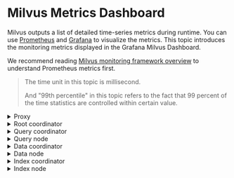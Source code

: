 # Milvus Metrics Dashboard 

Milvus outputs a list of detailed time-series metrics during runtime. You can use [Prometheus](https://prometheus.io/) and [Grafana](https://grafana.com/) to visualize the metrics. This topic introduces the monitoring metrics displayed in the Grafana Milvus Dashboard.

We recommend reading [Milvus monitoring framework overview](monitor_overview.md) to understand Prometheus metrics first.

> The time unit in this topic is millisecond. 
>
> And "99th percentile" in this topic refers to the fact that 99 percent of the time statistics are controlled within certain value.


<details><summary>Proxy</summary>

| Panel  | Panel description  | PromQL (Prometheus query language)  | The Milvus metrics used      | Milvus metrics description  |
|---|---|---|---|---|
| Search Vector Count Rate  | The average number of vectors queried per second by each proxy within the past two minutes.  | ```  sum(increase(milvus_proxy_search_vectors_count{app_kubernetes_io_instance=~"$instance", app_kubernetes_io_name="$app_name", namespace="$namespace"}[2m])/120) by (pod, node_id)  ```  | `milvus_proxy_search_vectors_count`  | The accumulated number of vectors queried.  |
| Insert Vector Count Rate  | The average number of vectors inserted per second by each proxy within the past two minutes.  | ```  sum(increase(milvus_proxy_insert_vectors_count{app_kubernetes_io_instance=~"$instance", app_kubernetes_io_name="$app_name", namespace="$namespace"}[2m])/120) by (pod, node_id)  ```  | `milvus_proxy_insert_vectors_count`  | The accumulated number of vectors inserted.  |
| Search Latency  | The average latency and the 99th percentile of the latency of receiving search and query requests by each proxy within the past two minutes.  |  p99:  <br/>  ```  histogram_quantile(0.99, sum by (le, query_type, pod, node_id) (rate(milvus_proxy_sq_latency_bucket{app_kubernetes_io_instance=~"$instance", app_kubernetes_io_name="$app_name", namespace="$namespace"}[2m])))  ```  <br/>  avg:  <br/>  ```  sum(increase(milvus_proxy_sq_latency_sum{app_kubernetes_io_instance=~"$instance", app_kubernetes_io_name="$app_name", namespace="$namespace"}[2m])) by (pod, node_id, query_type) / sum(increase(milvus_proxy_sq_latency_count{app_kubernetes_io_instance=~"$instance", app_kubernetes_io_name="$app_name", namespace="$namespace"}[2m])) by (pod, node_id, query_type)  ```  | `milvus_proxy_sq_latency`  | The latency of search and query requests.  |
| Wait Search Result Latency  | The average latency and the 99th percentile of the latency between sending search and query requests and receiving results by proxy within the past two minutes.  | p99:  <br/>  ```  histogram_quantile(0.99, sum by (le, query_type, pod, node_id) (rate(milvus_proxy_sq_wait_result_latency_bucket{app_kubernetes_io_instance=~"$instance", app_kubernetes_io_name="$app_name", namespace="$namespace"}[2m])))  ```  <br/>   avg:  <br/>  ```  sum(increase(milvus_proxy_sq_wait_result_latency_sum{app_kubernetes_io_instance=~"$instance", app_kubernetes_io_name="$app_name", namespace="$namespace"}[2m])) by (pod, node_id, query_type) / sum(increase(milvus_proxy_sq_wait_result_latency_count{app_kubernetes_io_instance=~"$instance", app_kubernetes_io_name="$app_name", namespace="$namespace"}[2m])) by (pod, node_id, query_type)  ```  | `milvus_proxy_sq_wait_result_latency`  | The latency between sending search and query requests and receiving results.  |
| Reduce Search Result Latency  | The average latency and the 99th percentile of the latency of aggregating search and query results by proxy within the past two minutes.  | p99:  <br/>  ```  histogram_quantile(0.99, sum by (le, query_type, pod, node_id) (rate(milvus_proxy_sq_reduce_result_latency_bucket{app_kubernetes_io_instance=~"$instance", app_kubernetes_io_name="$app_name", namespace="$namespace"}[2m])))  ```  <br/>  avg:  <br/>  ```  sum(increase(milvus_proxy_sq_reduce_result_latency_sum{app_kubernetes_io_instance=~"$instance", app_kubernetes_io_name="$app_name", namespace="$namespace"}[2m])) by (pod, node_id, query_type) / sum(increase(milvus_proxy_sq_reduce_result_latency_count{app_kubernetes_io_instance=~"$instance", app_kubernetes_io_name="$app_name", namespace="$namespace"}[2m])) by (pod, node_id, query_type)  ```  | `milvus_proxy_sq_reduce_result_latency`  | The latency of aggregating search and query results returned by each query node.  |
| Decode Search Result Latency  | The average latency and the 99th percentile of the latency of decoding search and query results by proxy within the past two minutes.  | p99:  <br/>  ```  histogram_quantile(0.99, sum by (le, query_type, pod, node_id) (rate(milvus_proxy_sq_decode_result_latency_bucket{app_kubernetes_io_instance=~"$instance", app_kubernetes_io_name="$app_name", namespace="$namespace"}[2m])))  ```  <br/>  avg:  <br/>  ```  sum(increase(milvus_proxy_sq_decode_result_latency_sum{app_kubernetes_io_instance=~"$instance", app_kubernetes_io_name="$app_name", namespace="$namespace"}[2m])) by (pod, node_id, query_type) / sum(increase(milvus_proxy_sq_decode_resultlatency_count{app_kubernetes_io_instance=~"$instance", app_kubernetes_io_name="$app_name", namespace="$namespace"}[2m])) by (pod, node_id, query_type)  ```  | `milvus_proxy_sq_decode_result_latency`  | The latency of decoding each search and query result.  |
| Msg Stream Object Num  | The average, maximum, and minimum number of the msgstream objects created by each proxy on its corresponding physical topic within the past two minutes.  | ```  avg(milvus_proxy_msgstream_obj_num{app_kubernetes_io_instance=~"$instance", app_kubernetes_io_name="$app_name", namespace="$namespace"}) by (pod, node_id)  max(milvus_proxy_msgstream_obj_num{app_kubernetes_io_instance=~"$instance", app_kubernetes_io_name="$app_name", namespace="$namespace"}) by (pod, node_id)  min(milvus_proxy_msgstream_obj_num{app_kubernetes_io_instance=~"$instance", app_kubernetes_io_name="$app_name", namespace="$namespace"}) by (pod, node_id)  ```  | `milvus_proxy_msgstream_obj_num`  | The number of msgstream objects created on each physical topic.  |
| Mutation Req Latency  | The average latency and the 99th percentile of the overall latency of receiving insertion or deletion requests by each proxy within the past two minutes.  | p99:  <br/>  ```  histogram_quantile(0.99, sum by (le, msg_type, pod, node_id) (rate(milvus_proxy_mutation_latency_bucket{app_kubernetes_io_instance=~"$instance", app_kubernetes_io_name="$app_name", namespace="$namespace"}[2m])))  ```  <br/>  avg:  <br/>  ```  sum(increase(milvus_proxy_mutation_latency_sum{app_kubernetes_io_instance=~"$instance", app_kubernetes_io_name="$app_name", namespace="$namespace"}[2m])) by (pod, node_id, msg_type) / sum(increase(milvus_proxy_mutation_latency_count{app_kubernetes_io_instance=~"$instance", app_kubernetes_io_name="$app_name", namespace="$namespace"}[2m])) by (pod, node_id, msg_type)  ```  | `milvus_proxy_mutation_latency`  | The latency of insertion or deletion requests.  |
| Mutation Send Latency  | The average latency and the 99th percentile of the latency of sending insertion or deletion requests by each proxy within the past two minutes.  | p99:  <br/>  ```  histogram_quantile(0.99, sum by (le, msg_type, pod, node_id) (rate(milvus_proxy_mutation_send_latency_bucket{app_kubernetes_io_instance=~"$instance", app_kubernetes_io_name="$app_name", namespace="$namespace"}[2m])))  ```  <br/>  avg:  <br/>  ```  sum(increase(milvus_proxy_mutation_send_latency_sum{app_kubernetes_io_instance=~"$instance", app_kubernetes_io_name="$app_name", namespace="$namespace"}[2m])) by (pod, node_id, msg_type) / sum(increase(milvus_proxy_mutation_send_latency_count{app_kubernetes_io_instance=~"$instance", app_kubernetes_io_name="$app_name", namespace="$namespace"}[2m])) by (pod, node_id, msg_type)  ```  | `milvus_proxy_mutation_send_latency`  | The latency of sending insertion or deletion requests.  |
| Cache Hit Rate  | The average cache hit rate of operations including `GeCollectionID`, `GetCollectionInfo `, and `GetCollectionSchema` per second within the past two minutes.  | ```  sum(increase(milvus_proxy_cache_hit_count{app_kubernetes_io_instance=~"$instance", app_kubernetes_io_name="$app_name", namespace="$namespace", cache_state="hit"}[2m])/120) by(cache_name, pod, node_id) / sum(increase(milvus_proxy_cache_hit_count{app_kubernetes_io_instance=~"$instance", app_kubernetes_io_name="$app_name", namespace="$namespace"}[2m])/120) by(cache_name, pod, node_id)  ```  | `milvus_proxy_cache_hit_count`  | The statistics of hit and failure rate of each cache reading operation.  |
| Cache Update Latency  | The average latency and the 99th percentile of cache update latency by proxy within the past two minutes.  | p99:  <br/>  ```  histogram_quantile(0.99, sum by (le, pod, node_id) (rate(milvus_proxy_cache_update_latency_bucket{app_kubernetes_io_instance=~"$instance", app_kubernetes_io_name="$app_name", namespace="$namespace"}[2m])))  ```  <br/>  avg:  <br/>  ```  sum(increase(milvus_proxy_cache_update_latency_sum{app_kubernetes_io_instance=~"$instance", app_kubernetes_io_name="$app_name", namespace="$namespace"}[2m])) by (pod, node_id) / sum(increase(milvus_proxy_cache_update_latency_count{app_kubernetes_io_instance=~"$instance", app_kubernetes_io_name="$app_name", namespace="$namespace"}[2m])) by (pod, node_id)  ```  | `milvus_proxy_cache_update_latency`  | The latency of updating cache each time.  |
| Sync Time  | The average, maximum, and minimum number of epoch time synced by each proxy in its corresponding physical channel.  | ```  avg(milvus_proxy_tt_lag_ms{app_kubernetes_io_instance=~"$instance", app_kubernetes_io_name="$app_name", namespace="$namespace"}) by (pod, node_id)  max(milvus_proxy_tt_lag_ms{app_kubernetes_io_instance=~"$instance", app_kubernetes_io_name="$app_name", namespace="$namespace"}) by (pod, node_id)  min(milvus_proxy_tt_lag_ms{app_kubernetes_io_instance=~"$instance", app_kubernetes_io_name="$app_name", namespace="$namespace"}) by (pod, node_id)  ```  | `milvus_proxy_tt_lag_ms `  | Each physical channel's epoch time (Unix time, the milliseconds passed ever since January 1, 1970).    <br/>    There is a default `ChannelName` apart from the physical channels.   |
| Apply PK Latency  | The average latency and the 99th percentile of primary key application latency by each proxy within the past two minutes.  | p99:  <br/>  ```  histogram_quantile(0.99, sum by (le, pod, node_id) (rate(milvus_proxy_apply_pk_latency_bucket{app_kubernetes_io_instance=~"$instance", app_kubernetes_io_name="$app_name", namespace="$namespace"}[2m])))  ```  <br/>  avg:  <br/>  ```  sum(increase(milvus_proxy_apply_pk_latency_sum{app_kubernetes_io_instance=~"$instance", app_kubernetes_io_name="$app_name", namespace="$namespace"}[2m])) by (pod, node_id) / sum(increase(milvus_proxy_apply_pk_latency_count{app_kubernetes_io_instance=~"$instance", app_kubernetes_io_name="$app_name", namespace="$namespace"}[2m])) by (pod, node_id)  ```  | `milvus_proxy_apply_pk_latency`  | The latency of applying primary key.  |
| Apply Timestamp Latency  | The average latency and the 99th percentile of timestamp application latency by each proxy within the past two minutes.  | p99:  <br/>  ```  histogram_quantile(0.99, sum by (le, pod, node_id) (rate(milvus_proxy_apply_timestamp_latency_bucket{app_kubernetes_io_instance=~"$instance", app_kubernetes_io_name="$app_name", namespace="$namespace"}[2m])))  ```  <br/>  avg:  <br/>  ```  sum(increase(milvus_proxy_apply_timestamp_latency_sum{app_kubernetes_io_instance=~"$instance", app_kubernetes_io_name="$app_name", namespace="$namespace"}[2m])) by (pod, node_id) / sum(increase(milvus_proxy_apply_timestamp_latency_count{app_kubernetes_io_instance=~"$instance", app_kubernetes_io_name="$app_name", namespace="$namespace"}[2m])) by (pod, node_id)  ```  | `milvus_proxy_apply_timestamp_latency`  | The latency of applying timestamp.  |
| DQL Request Rate  | The status and number of DQL requests received per second by each proxy within the past two minutes.    <br/>    DQL requests include `DescribeCollection`, `DescribeIndex`, `GetCollectionStatistics`, `HasCollection`, `Search`, `Query`, `ShowPartitions`, etc. This panel specifically shows the total number and the number of successful DQL requests.   | ```  sum(increase(milvus_proxy_dql_req_count{app_kubernetes_io_instance=~"$instance", app_kubernetes_io_name="$app_name", namespace="$namespace"}[2m])/120) by(function_name, status, pod, node_id)  ```  | `milvus_proxy_dql_req_count`  | The number of all types of DQL requests.  |
| DML Request Rate  | The status and number of DML requests received per second by each proxy within the past two minutes.    <br/>    DML requests include `Insert`, `Delete`, `LoadCollection`, `HasCollection`, `ReleaseCollection`, etc. This panel specifically shows the total number and the number of successful DML requests.   | ```  sum(increase(milvus_proxy_dml_req_count{app_kubernetes_io_instance=~"$instance", app_kubernetes_io_name="$app_name", namespace="$namespace"}[2m])/120) by(function_name, status, pod, node_id)  ```  | `milvus_proxy_dml_req_count`  | The number of all types of DML requests.  |
| DDL Request Rate  | The status and number of DDL requests received per second by each proxy within the past two minutes.    <br/>    DML requests include `CreateCollection`, `DropCollection`, `ShowCollection`, `CreatePartition`, `Flush`, etc. This panel specifically shows the total number and the number of successful DDL requests.   | ```  sum(increase(milvus_proxy_ddl_req_count{app_kubernetes_io_instance=~"$instance", app_kubernetes_io_name="$app_name", namespace="$namespace"}[2m])/120) by(function_name, status, pod, node_id)  ```  | `milvus_proxy_ddl_req_count`  | The number of all types of DDL requests.  |
| DQL Request Latency  | The average latency and the 99th percentile of the latency of successfully receiving DQL requests by each proxy in the past two minutes.   | p99:  <br/>  ```  histogram_quantile(0.99, sum by (le, function_name, pod, node_id) (rate(milvus_proxy_dql_req_latency_bucket{app_kubernetes_io_instance=~"$instance", app_kubernetes_io_name="$app_name", namespace="$namespace"}[2m])))  ```  <br/>  avg:  <br/>  ```  sum(increase(milvus_proxy_dql_req_latency_sum{app_kubernetes_io_instance=~"$instance", app_kubernetes_io_name="$app_name", namespace="$namespace"}[2m])) by (function_name, pod, node_id) / sum(increase(milvus_proxy_dql_req_latency_count{app_kubernetes_io_instance=~"$instance", app_kubernetes_io_name="$app_name", namespace="$namespace"}[2m])) by (function_name, pod, node_id)  ```  | `milvus_proxy_dql_req_latency`  | The latency of successful DQL requests.  |
| DML Request Latency  | The average latency and the 99th percentile of the latency of successfully receiving DML requests by each proxy in the past two minutes.   | p99:  <br/>  ```  histogram_quantile(0.99, sum by (le, function_name, pod, node_id) (rate(milvus_proxy_dml_req_latency_bucket{app_kubernetes_io_instance=~"$instance", app_kubernetes_io_name="$app_name", namespace="$namespace"}[2m])))  ```  <br/>  avg:  <br/>  ```  sum(increase(milvus_proxy_dml_req_latency_sum{app_kubernetes_io_instance=~"$instance", app_kubernetes_io_name="$app_name", namespace="$namespace"}[2m])) by (function_name, pod, node_id) / sum(increase(milvus_proxy_dml_req_latency_count{app_kubernetes_io_instance=~"$instance", app_kubernetes_io_name="$app_name", namespace="$namespace"}[2m])) by (function_name, pod, node_id)  ```  | `milvus_proxy_dml_req_latency`  | The latency of successful DQL requests excluding `Insert` and `Delete` requests.     <br/>    For metrics of `Insert` and `Delete` requests, refer to `milvus_proxy_mutation_latency`.    |
| DDL Request Latency  | The average latency and the 99th percentile of the latency of successfully receiving DDL requests by each proxy in the past two minutes.   | p99:  <br/>  ```  histogram_quantile(0.99, sum by (le, function_name, pod, node_id) (rate(milvus_proxy_ddl_req_latency_bucket{app_kubernetes_io_instance=~"$instance", app_kubernetes_io_name="$app_name", namespace="$namespace"}[2m])))  ```  <br/>  avg:  <br/>  ```  sum(increase(milvus_proxy_ddl_req_latency_sum{app_kubernetes_io_instance=~"$instance", app_kubernetes_io_name="$app_name", namespace="$namespace"}[2m])) by (function_name, pod, node_id) / sum(increase(milvus_proxy_ddl_req_latency_count{app_kubernetes_io_instance=~"$instance", app_kubernetes_io_name="$app_name", namespace="$namespace"}[2m])) by (function_name, pod, node_id)  ```  | `milvus_proxy_ddl_req_latency`  | The latency of successful DDL requests.  |
| Insert/Delete Request Byte Rate  | The number of bytes of insert and delete requests received per second by proxy within the past two minutes.  | ```  sum(increase(milvus_proxy_receive_bytes_count{app_kubernetes_io_instance=~"$instance", app_kubernetes_io_name="$app_name", namespace="$namespace"}[2m])/120) by(pod, node_id)  ```  | `milvus_proxy_receive_bytes_count`  | The count of insert and delete requests.  |
| Send Byte Rate  | The number of bytes per second sent back to the client while each proxy is responding to search and query requests within the past two minutes.  | ```  sum(increase(milvus_proxy_send_bytes_count{app_kubernetes_io_instance=~"$instance", app_kubernetes_io_name="$app_name", namespace="$namespace"}[2m])/120) by(pod, node_id)  ```  | `milvus_proxy_send_bytes_count`  | The number of bytes sent back to the client while each proxy  is responding to search and query requests.  |

</details>


<details><summary>Root coordinator</summary>
  
  
| Panel  | Panel description  | PromQL (Prometheus query language)  | The Milvus metrics used  | Milvus metrics description  |
|---|---|---|---|---|
| Proxy Node Num  | The number of proxies created.  | ```  sum(milvus_rootcoord_proxy_num{app_kubernetes_io_instance=~"$instance", app_kubernetes_io_name="$app_name", namespace="$namespace"}) by (app_kubernetes_io_instance)  ```  | `milvus_rootcoord_proxy_num`  | The number of proxies.     |
| Sync Time  | The average, maximum, and minimum number of epoch time synced by each root coord in each physical channel (PChannel).    | ```  avg(milvus_rootcoord_produce_tt_lag_ms{app_kubernetes_io_instance=~"$instance", app_kubernetes_io_name="$app_name", namespace="$namespace"}) by (app_kubernetes_io_instance)  max(milvus_rootcoord_produce_tt_lag_ms{app_kubernetes_io_instance=~"$instance", app_kubernetes_io_name="$app_name", namespace="$namespace"}) by (app_kubernetes_io_instance)  min(milvus_rootcoord_produce_tt_lag_ms{app_kubernetes_io_instance=~"$instance", app_kubernetes_io_name="$app_name", namespace="$namespace"}) by (app_kubernetes_io_instance)  ```  | `milvus_rootcoord_produce_tt_lag_ms`  | Each physical channel's epoch time (Unix time, the milliseconds passed ever since January 1, 1970).    |
| DDL Request Rate  | The status and number of DDL requests per second within the past two minutes.  | ```  sum(increase(milvus_rootcoord_ddl_req_count{app_kubernetes_io_instance=~"$instance", app_kubernetes_io_name="$app_name", namespace="$namespace"}[2m])/120) by (status, function_name)  ```  | `milvus_rootcoord_ddl_req_count`  | The total number of DDL requests including `CreateCollection`,  `DescribeCollection`, `DescribeSegments`, `HasCollection`, `ShowCollections`, `ShowPartitions`, and `ShowSegments`.  |
| DDL Request Latency  | The average latency and the 99th percentile of DDL request latency within the past two minutes.  |  p99:  <br/>  ```  histogram_quantile(0.99, sum by (le, function_name) (rate(milvus_rootcoord_ddl_req_latency_bucket{app_kubernetes_io_instance=~"$instance", app_kubernetes_io_name="$app_name", namespace="$namespace"}[2m])))  ```  <br/>  avg:  <br/>  ```  sum(increase(milvus_rootcoord_ddl_req_latency_sum{app_kubernetes_io_instance=~"$instance", app_kubernetes_io_name="$app_name", namespace="$namespace"}[2m])) by (function_name) / sum(increase(milvus_rootcoord_ddl_req_latency_count{app_kubernetes_io_instance=~"$instance", app_kubernetes_io_name="$app_name", namespace="$namespace"}[2m])) by (function_name)  ```  | `milvus_rootcoord_ddl_req_latency`  | The latency of all types of DDL requests.  |
| Sync Timetick Latency  | The average latency and the 99th percentile of the time used by root coord to sync all timestamp to PChannel within the past two minutes.    |  p99:  <br/>  ```  histogram_quantile(0.99, sum by (le) (rate(milvus_rootcoord_sync_timetick_latency_bucket{app_kubernetes_io_instance=~"$instance", app_kubernetes_io_name="$app_name", namespace="$namespace"}[2m])))  ```  <br/>  avg:  <br/>  ```  sum(increase(milvus_rootcoord_sync_timetick_latency_sum{app_kubernetes_io_instance=~"$instance", app_kubernetes_io_name="$app_name", namespace="$namespace"}[2m])) / sum(increase(milvus_rootcoord_sync_timetick_latency_count{app_kubernetes_io_instance=~"$instance", app_kubernetes_io_name="$app_name", namespace="$namespace"}[2m]))  ```  | `milvus_rootcoord_sync_timetick_latency`  | the time used by root coord to sync all timestamp to pchannel.  |
| ID Alloc Rate  | The number of IDs assigned by root coord per second within the past two minutes.  | ```  sum(increase(milvus_rootcoord_id_alloc_count{app_kubernetes_io_instance=~"$instance", app_kubernetes_io_name="$app_name", namespace="$namespace"}[2m])/120)  ```  | `milvus_rootcoord_id_alloc_count`  | The accumulated number of IDs assigned by root coord.  |
| Timestamp  | The latest timestamp of root coord.    | ```  milvus_rootcoord_timestamp{app_kubernetes_io_instance=~"$instance", app_kubernetes_io_name="$app_name", namespace="$namespace"}  ```  | `milvus_rootcoord_timestamp`  | The latest timestamp of root coord.    |
| Timestamp Saved    | The pre-assigned timestamps that root coord saves in meta storage.  | ```  milvus_rootcoord_timestamp_saved{app_kubernetes_io_instance=~"$instance", app_kubernetes_io_name="$app_name", namespace="$namespace"}  ```  | `milvus_rootcoord_timestamp_saved`  | The pre-assigned timestamps that root coord saves in meta storage.     <br/>    The timestamps are assigned 3 seconds earlier. And the timestamp is updated and saved in meta storage every 50 millisecond.     |
| Collection Num  | The total number of collections.    | ```  sum(milvus_rootcoord_collection_num{app_kubernetes_io_instance=~"$instance", app_kubernetes_io_name="$app_name", namespace="$namespace"}) by (app_kubernetes_io_instance)  ```  | `milvus_rootcoord_collection_num`  | The total number of collections existing in Milvus currently.     |
| Partition Num  | The total number of partitions.    | ```  sum(milvus_rootcoord_partition_num{app_kubernetes_io_instance=~"$instance", app_kubernetes_io_name="$app_name", namespace="$namespace"}) by (app_kubernetes_io_instance)  ```  | `milvus_rootcoord_partition_num`  | The total number of partitions existing in Milvus currently.     |
| DML Channel Num  | The total number of DML channels.    | ```  sum(milvus_rootcoord_dml_channel_num{app_kubernetes_io_instance=~"$instance", app_kubernetes_io_name="$app_name", namespace="$namespace"}) by (app_kubernetes_io_instance)  ```  | `milvus_rootcoord_dml_channel_num`  | The total number of DML channels existing in Milvus currently.     |
| Msgstream Num  | The total number of msgstreams.    | ```  sum(milvus_rootcoord_msgstream_obj_num{app_kubernetes_io_instance=~"$instance", app_kubernetes_io_name="$app_name", namespace="$namespace"}) by (app_kubernetes_io_instance)  ```  | `milvus_rootcoord_msgstream_obj_num`  | The total number of msgstreams in Milvus currently.     |
| Credential Num  | The total number of credentials.    | ```  sum(milvus_rootcoord_credential_num{app_kubernetes_io_instance=~"$instance", app_kubernetes_io_name="$app_name", namespace="$namespace"}) by (app_kubernetes_io_instance)  ```  | `milvus_rootcoord_credential_num`  | The total number of credentials in Milvus currently.     |
  
</details>

<details><summary>Query coordinator</summary>
  
| Panel  | Panel description  | PromQL (Prometheus query language)  | The Milvus metrics used  | Milvus metrics description  |
|---|---|---|---|---|
| Collection Loaded Num  | The number of collections that are currently loaded into memory.    | ```  sum(milvus_querycoord_collection_num{app_kubernetes_io_instance=~"$instance", app_kubernetes_io_name="$app_name", namespace="$namespace"}) by (app_kubernetes_io_instance)  ```  | `milvus_querycoord_collection_num`  |  The number of collections that are currently loaded by Milvus.    |
| Entity Loaded Num    | The number of entities that are currently loaded into memory.    | ```  sum(milvus_querycoord_entity_num{app_kubernetes_io_instance=~"$instance", app_kubernetes_io_name="$app_name", namespace="$namespace"}) by (app_kubernetes_io_instance)  ```  | `milvus_querycoord_entity_num`  |  The number of entities that are currently loaded by Milvus.    |
| Load Request Rate  | The number of load requests per second within the past two minutes.    | ```  sum(increase(milvus_querycoord_load_req_count{app_kubernetes_io_instance=~"$instance", app_kubernetes_io_name="$app_name", namespace="$namespace"}[2m])120) by (status)  ```  | `milvus_querycoord_load_req_count`  | The accumulated number of load requests.    |
| Release Request Rate  | The number of release requests per second within the past two minutes.    | ```  sum(increase(milvus_querycoord_release_req_count{app_kubernetes_io_instance=~"$instance", app_kubernetes_io_name="$app_name", namespace="$namespace"}[2m])/120) by (status)  ```  | `milvus_querycoord_release_req_count`  | The accumulated number of release requests.    |
| Load Request Latency  | The average latency and the 99th percentile of load request latency within the past two minutes.    | p99:  <br/>  ```  histogram_quantile(0.99, sum by (le) (rate(milvus_querycoord_load_latency_bucket{app_kubernetes_io_instance=~"$instance", app_kubernetes_io_name="$app_name", namespace="$namespace"}[2m])))  ```  <br/>  avg:  <br/>  ```  sum(increase(milvus_querycoord_load_latency_sum{app_kubernetes_io_instance=~"$instance", app_kubernetes_io_name="$app_name", namespace="$namespace"}[2m])) / sum(increase(milvus_querycoord_load_latency_count{app_kubernetes_io_instance=~"$instance", app_kubernetes_io_name="$app_name", namespace="$namespace"}[2m]))  ```  | `milvus_querycoord_load_latency`  | The time used to complete a load request.    |
| Release Request Latency  | The average latency and the 99th percentile of release request latency within the past two minutes.    | p99:  <br/>  ```  histogram_quantile(0.99, sum by (le) (rate(milvus_querycoord_release_latency_bucket{app_kubernetes_io_instance=~"$instance", app_kubernetes_io_name="$app_name", namespace="$namespace"}[2m])))  ```  <br/>  avg:  <br/>  ```  sum(increase(milvus_querycoord_release_latency_sum{app_kubernetes_io_instance=~"$instance", app_kubernetes_io_name="$app_name", namespace="$namespace"}[2m])) / sum(increase(milvus_querycoord_release_latency_count{app_kubernetes_io_instance=~"$instance", app_kubernetes_io_name="$app_name", namespace="$namespace"}[2m]))  ```  | `milvus_querycoord_release_latency`  | The time used to complete a release request.    |
| Sub-Load Task  | The number of sub load tasks.    | ```  sum(milvus_querycoord_child_task_num{app_kubernetes_io_instance=~"$instance", app_kubernetes_io_name="$app_name", namespace="$namespace"}) by (app_kubernetes_io_instance)  ```  | `milvus_querycoord_child_task_num`  | The number of sub load tasks.    <br/>    A query coord splits a load request into multiple sub load tasks.   |
| Parent Load Task  | The number of parent load tasks.    | ```  sum(milvus_querycoord_parent_task_num{app_kubernetes_io_instance=~"$instance", app_kubernetes_io_name="$app_name", namespace="$namespace"}) by (app_kubernetes_io_instance)  ```  | `milvus_querycoord_parent_task_num`  | The number of sub load tasks.    <br/>    Each load request corresponds to a parent task in the task queue.  |
| Sub-Load Task Latency  | The average latency and the 99th percentile of the latency of a sub load task within the past two minutes.  | p99:  <br/>  ```  histogram_quantile(0.99, sum by (le) (rate(milvus_querycoord_child_task_latency_bucket{app_kubernetes_io_instance=~"$instance", app_kubernetes_io_name="$app_name", namespace="$namespace"}[2m])))  ```  <br/>  avg:  <br/>  ```  sum(increase(milvus_querycoord_child_task_latency_sum{app_kubernetes_io_instance=~"$instance", app_kubernetes_io_name="$app_name", namespace="$namespace"}[2m])) / sum(increase(milvus_querycoord_child_task_latency_count{app_kubernetes_io_instance=~"$instance", app_kubernetes_io_name="$app_name", namespace="$namespace"}[2m]))   namespace"}[2m])))  ```  | `milvus_querycoord_child_task_latency`  | The latency to complete a sub load task.  |
| Query Node Num  | The number of query nodes managed by query coord.  | ```  sum(milvus_querycoord_querynode_num{app_kubernetes_io_instance=~"$instance", app_kubernetes_io_name="$app_name", namespace="$namespace"}) by (app_kubernetes_io_instance)  ```  | `milvus_querycoord_querynode_num`  | The number of query nodes managed by query coord.  |
  
</details>


<details><summary>Query node</summary>
  
| Panel  | Panel description  | PromQL (Prometheus query language)  | The Milvus metrics used  | Milvus metrics description  |
|---|---|---|---|---|
| Collection Loaded Num  | The number of collections loaded into memory by each query node.    | ```  sum(milvus_querynode_collection_num{app_kubernetes_io_instance=~"$instance", app_kubernetes_io_name="$app_name", namespace="$namespace"}) by (pod, node_id)  ```  | `milvus_querynode_collection_num`    | The number of collection loaded by each query node.    |
| Partition Loaded Num  | The number of partitions loaded into memory by each query node.    | ```  sum(milvus_querynode_partition_num{app_kubernetes_io_instance=~"$instance", app_kubernetes_io_name="$app_name", namespace="$namespace"}) by (pod, node_id)  ```  | `milvus_querynode_partition_num`  | The number of partitions loaded by each query node.    |
| Segment Loaded Num  | The number of segments loaded into memory by each query node.    | ```  sum(milvus_querynode_segment_num{app_kubernetes_io_instance=~"$instance", app_kubernetes_io_name="$app_name", namespace="$namespace"}) by (pod, node_id)  ```  | `milvus_querynode_segment_num`  | The number of segments loaded by each query node.    |
| Queryable Entity Num    | The number of queryable and searchable entities on each query node.  | ```  sum(milvus_querynode_entity_num{app_kubernetes_io_instance=~"$instance", app_kubernetes_io_name="$app_name", namespace="$namespace"}) by (pod, node_id)  ```  | `milvus_querynode_entity_num`  | The number of queryable and searchable entities on each query node.    |
| DML Virtual Channel  | The number of DML virtual channels watched by each query node.  | ```  sum(milvus_querynode_dml_vchannel_num{app_kubernetes_io_instance=~"$instance", app_kubernetes_io_name="$app_name", namespace="$namespace"}) by (pod, node_id)  ```  | `milvus_querynode_dml_vchannel_num`  | The number of DML virtual channels watched by each query node.  |
| Delta Virtual Channel  | The number of delta channels watched by each query node.  | ```  sum(milvus_querynode_delta_vchannel_num{app_kubernetes_io_instance=~"$instance", app_kubernetes_io_name="$app_name", namespace="$namespace"}) by (pod, node_id)  ```  | `milvus_querynode_delta_vchannel_num`  | The number of delta channels watched by each query node.  |
| Consumer Num  | The number of consumers in each query node.   | ```  sum(milvus_querynode_consumer_num{app_kubernetes_io_instance=~"$instance", app_kubernetes_io_name="$app_name", namespace="$namespace"}) by (pod, node_id)  ```  | `milvus_querynode_consumer_num`  | The number of consumers in each query node.   |
| Search Request Rate  | The total number of search and query requests received per second by each query node and the number of successful search and query requests within the past two minutes.  | ```  sum(increase(milvus_querynode_sq_req_count{app_kubernetes_io_instance=~"$instance", app_kubernetes_io_name="$app_name", namespace="$namespace"}[2m])/120) by (query_type, status, pod, node_id)  ```  | `milvus_querynode_sq_req_count`  | The accumulated number of search and query requests.  |
| Search Request Latency  | The average latency and the 99th percentile of the time used in search and query requests by each query node within the past two minutes.    <br/>    This panel displays the latency of search and query requests whose status are "success" or "total".  | p99:  <br/>  ```  histogram_quantile(0.99, sum by (le, pod, node_id) (rate(milvus_querynode_sq_req_latency_bucket{app_kubernetes_io_instance=~"$instance", app_kubernetes_io_name="$app_name", namespace="$namespace"}[2m])))  ```  <br/>  avg:  <br/>  ```  sum(increase(milvus_querynode_sq_req_latency_sum{app_kubernetes_io_instance=~"$instance", app_kubernetes_io_name="$app_name", namespace="$namespace"}[2m])) by(pod, node_id, query_type) / sum(increase(milvus_querynode_sq_req_latency_count{app_kubernetes_io_instance=~"$instance", app_kubernetes_io_name="$app_name", namespace="$namespace"}[2m])) by(pod, node_id, query_type)  ```    | `milvus_querynode_sq_req_latency`  | The search request latency of query node.    |
| Search in Queue Latency    | The average latency and the 99th percentile of the latency of search and query requests in queue within the past two minutes.  | p99:  <br/>  ```  histogram_quantile(0.99, sum by (le, pod, node_id, query_type) (rate(milvus_querynode_sq_queue_latency_bucket{app_kubernetes_io_instance=~"$instance", app_kubernetes_io_name="$app_name", namespace="$namespace"}[2m])))  ```  <br/>  avg:  <br/>  ```  sum(increase(milvus_querynode_sq_queue_latency_sum{app_kubernetes_io_instance=~"$instance", app_kubernetes_io_name="$app_name", namespace="$namespace"}[2m])) by(pod, node_id, query_type) / sum(increase(milvus_querynode_sq_queue_latency_count{app_kubernetes_io_instance=~"$instance", app_kubernetes_io_name="$app_name", namespace="$namespace"}[2m])) by(pod, node_id, query_type)  ```  | `milvus_querynode_sq_queue_latency`    | The latency of the search and query requests received by query node.    |
| Search Segment Latency  | The average latency and the 99th percentile of the time each query node takes to search and query a segment within the past two minutes.    <br/>    The status of a segment can be sealed or growing.  | p99:  <br/>  ```  histogram_quantile(0.99, sum by (le, query_type, segment_state, pod, node_id) (rate(milvus_querynode_sq_segment_latency_bucket{app_kubernetes_io_instance=~"$instance", app_kubernetes_io_name="$app_name", namespace="$namespace"}[2m])))  ```  <br/>  avg:  <br/>  ```  sum(increase(milvus_querynode_sq_segment_latency_sum{app_kubernetes_io_instance=~"$instance", app_kubernetes_io_name="$app_name", namespace="$namespace"}[2m])) by(pod, node_id, query_type, segment_state) / sum(increase(milvus_querynode_sq_segment_latency_count{app_kubernetes_io_instance=~"$instance", app_kubernetes_io_name="$app_name", namespace="$namespace"}[2m])) by(pod, node_id, query_type, segment_state)  ```  | `milvus_querynode_sq_segment_latency`  | The time each query node takes to search and query each segment.  |
| Segcore Request Latency  | The average latency and the 99th percentile of the time each query node takes to search and query in segcore within the past two minutes.  | p99:  <br/>  ```  histogram_quantile(0.99, sum by (le, query_type, pod, node_id) (rate(milvus_querynode_sq_core_latency_bucket{app_kubernetes_io_instance=~"$instance", app_kubernetes_io_name="$app_name", namespace="$namespace"}[2m])))  ```  <br/>  avg:  <br/>  ```  sum(increase(milvus_querynode_sq_core_latency_sum{app_kubernetes_io_instance=~"$instance", app_kubernetes_io_name="$app_name", namespace="$namespace"}[2m])) by(pod, node_id, query_type) / sum(increase(milvus_querynode_sq_core_latency_count{app_kubernetes_io_instance=~"$instance", app_kubernetes_io_name="$app_name", namespace="$namespace"}[2m])) by(pod, node_id, query_type)  ```  | `milvus_querynode_sq_core_latency`  | The time each query node takes to search and query in segcore.  |
| Search Reduce Latency  | The average latency and the 99th percentile of the time used by each query node during the reduce stage of a search or query within the past two minutes.  | p99:  <br/>  ```  histogram_quantile(0.99, sum by (le, pod, node_id, query_type) (rate(milvus_querynode_sq_reduce_latency_bucket{app_kubernetes_io_instance=~"$instance", app_kubernetes_io_name="$app_name", namespace="$namespace"}[2m])))  ```  <br/>  avg:  <br/>  ```  sum(increase(milvus_querynode_sq_reduce_latency_sum{app_kubernetes_io_instance=~"$instance", app_kubernetes_io_name="$app_name", namespace="$namespace"}[2m])) by(pod, node_id, query_type) / sum(increase(milvus_querynode_sq_reduce_latency_count{app_kubernetes_io_instance=~"$instance", app_kubernetes_io_name="$app_name", namespace="$namespace"}[2m])) by(pod, node_id, query_type)  ```  | `milvus_querynode_sq_reduce_latency`  | The time each query spends during the stage of reduce.      |
| Load Segment Latency  | The average latency and the 99th percentile of the time each query node takes to load a segment in the past two minutes.  | p99:  <br/>  ```  histogram_quantile(0.99, sum by (le, pod, node_id) (rate(milvus_querynode_load_segment_latency_bucket{app_kubernetes_io_instance=~"$instance", app_kubernetes_io_name="$app_name", namespace="$namespace"}[2m])))  ```  <br/>  avg:  <br/>  ```  sum(increase(milvus_querynode_load_segment_latency_sum{app_kubernetes_io_instance=~"$instance", app_kubernetes_io_name="$app_name", namespace="$namespace"}[2m])) by(pod, node_id) / sum(increase(milvus_querynode_load_segment_latency_count{app_kubernetes_io_instance=~"$instance", app_kubernetes_io_name="$app_name", namespace="$namespace"}[2m])) by(pod, node_id)  ```  | `milvus_querynode_load_segment_latency_bucket`  | The time each query node takes to load a segment.    |
| Flowgraph Num  | The number of flowgraphs in each query node.     | ```  sum(milvus_querynode_flowgraph_num{app_kubernetes_io_instance=~"$instance", app_kubernetes_io_name="$app_name", namespace="$namespace"}) by (pod, node_id)  ```  | `milvus_querynode_flowgraph_num`  | The number of flowgraphs in each query node.     |
| Unsolved Read Task Length  | The length of the queue of unsolved read requests in each query node.  | ```  sum(milvus_querynode_read_task_unsolved_len{app_kubernetes_io_instance=~"$instance", app_kubernetes_io_name="$app_name", namespace="$namespace"}) by (pod, node_id)  ```  | `milvus_querynode_read_task_unsolved_len`  | The length of the queue of unsolved read requests.  |
| Ready Read Task Length  | The length of the queue of read requests to be executed in each query node.  | ```  sum(milvus_querynode_read_task_ready_len{app_kubernetes_io_instance=~"$instance", app_kubernetes_io_name="$app_name", namespace="$namespace"}) by (pod, node_id)  ```  | `milvus_querynode_read_task_ready_len`  | The length of the queue of read requests to be executed.    |
| Parallel Read Task Num  | The number of concurrent read requests currently executed in each query node.  | ```  sum(milvus_querynode_read_task_concurrency{app_kubernetes_io_instance=~"$instance", app_kubernetes_io_name="$app_name", namespace="$namespace"}) by (pod, node_id)  ```  | `milvus_querynode_read_task_concurrency`    | The number of concurrent read requests currently executed.  |
| Estimate CPU Usage    | The CPU usage by each query node estimated by the scheduler.  | ```  sum(milvus_querynode_estimate_cpu_usage{app_kubernetes_io_instance=~"$instance", app_kubernetes_io_name="$app_name", namespace="$namespace"}) by (pod, node_id)  ```  | `milvus_querynode_estimate_cpu_usage`  | The CPU usage by each query node estimated by the scheduler.     <br/>    When the value is 100, this means a whole virtual CPU (vCPU) is used.  |
| Search Group Size  | The average number and the 99th percentile of the search group size (i.e. The total number of original search requests in the combined search requests executed by each query node) within the past two minutes.  | p99:  <br/>  ```  histogram_quantile(0.99, sum by (le, pod, node_id) (rate(milvus_querynode_search_group_size_bucket{app_kubernetes_io_instance=~"$instance", app_kubernetes_io_name="$app_name", namespace="$namespace"}[2m])))  ```  <br/>  avg:  <br/>  ```  sum(increase(milvus_querynode_search_group_size_sum{app_kubernetes_io_instance=~"$instance", app_kubernetes_io_name="$app_name", namespace="$namespace"}[2m])) by(pod, node_id) / sum(increase(milvus_querynode_search_group_size_count{app_kubernetes_io_instance=~"$instance", app_kubernetes_io_name="$app_name", namespace="$namespace"}[2m])) by(pod, node_id)  ```  | `milvus_querynode_load_segment_latency_bucket`  | The number of original search tasks among the combined search tasks from different buckets (i.e. The search group size).  |
| Search NQ  | The average number and the 99th percentile of the number of queries (NQ) done while each query node executes search requests within the past two minutes.  | p99:  <br/>  ```  histogram_quantile(0.99, sum by (le, pod, node_id) (rate(milvus_querynode_search_group_size_bucket{app_kubernetes_io_instance=~"$instance", app_kubernetes_io_name="$app_name", namespace="$namespace"}[2m])))  ```  <br/>  avg:  <br/>  ```  sum(increase(milvus_querynode_search_group_size_sum{app_kubernetes_io_instance=~"$instance", app_kubernetes_io_name="$app_name", namespace="$namespace"}[2m])) by(pod, node_id) / sum(increase(milvus_querynode_search_group_size_count{app_kubernetes_io_instance=~"$instance", app_kubernetes_io_name="$app_name", namespace="$namespace"}[2m])) by(pod, node_id)  ```  | milvus_querynode_load_segment_latency_bucket  | The number of queries (NQ) of search requests.   |
| Search Group NQ    | The average number and the 99th percentile of NQ of search requests combined and executed by each query node within the past two minutes.  | p99:  <br/>  ```  histogram_quantile(0.99, sum by (le, pod, node_id) (rate(milvus_querynode_search_group_nq_bucket{app_kubernetes_io_instance=~"$instance", app_kubernetes_io_name="$app_name", namespace="$namespace"}[2m])))  ```  <br/>  avg:  <br/>  ```  sum(increase(milvus_querynode_search_group_nq_sum{app_kubernetes_io_instance=~"$instance", app_kubernetes_io_name="$app_name", namespace="$namespace"}[2m])) by(pod, node_id) / sum(increase(milvus_querynode_search_group_nq_count{app_kubernetes_io_instance=~"$instance", app_kubernetes_io_name="$app_name", namespace="$namespace"}[2m])) by(pod, node_id)  ```  | `milvus_querynode_load_segment_latency_bucket`  | The NQ of search requests combined from different buckets.  |
| Search Top_K  | The average number and the 99th percentile of the `Top_K` of search requests executed by each query node within the past two minutes.  | p99:  <br/>  ```  histogram_quantile(0.99, sum by (le, pod, node_id) (rate(milvus_querynode_search_topk_bucket{app_kubernetes_io_instance=~"$instance", app_kubernetes_io_name="$app_name", namespace="$namespace"}[2m])))  ```  <br/>  avg:  <br/>  ```  sum(increase(milvus_querynode_search_topk_sum{app_kubernetes_io_instance=~"$instance", app_kubernetes_io_name="$app_name", namespace="$namespace"}[2m])) by(pod, node_id) / sum(increase(milvus_querynode_search_topk_count{app_kubernetes_io_instance=~"$instance", app_kubernetes_io_name="$app_name", namespace="$namespace"}[2m])) by(pod, node_id)  ```  | `milvus_querynode_load_segment_latency_bucket`  | The `Top_K` of search requests.  |
| Search Group Top_K  | The average number and the 99th percentile of the `Top_K` of search requests combined and executed by each query node within the past two minutes.  | p99:  <br/>  ```  histogram_quantile(0.99, sum by (le, pod, node_id) (rate(milvus_querynode_search_group_topk_bucket{app_kubernetes_io_instance=~"$instance", app_kubernetes_io_name="$app_name", namespace="$namespace"}[2m])))  ```  <br/>  avg:  <br/>  ```  sum(increase(milvus_querynode_search_group_topk_sum{app_kubernetes_io_instance=~"$instance", app_kubernetes_io_name="$app_name", namespace="$namespace"}[2m])) by(pod, node_id) / sum(increase(milvus_querynode_search_group_topk_count{app_kubernetes_io_instance=~"$instance", app_kubernetes_io_name="$app_name", namespace="$namespace"}[2m])) by(pod, node_id)  ```  | `milvus_querynode_load_segment_latency_bucket`  | The `Top_K` of search requests combined from different buckets .  |
| Evicted Read Requests Rate  | The number of read requests evicted per second by each query node within the past two minutes.  | ```  sum(increase(milvus_querynode_read_evicted_count{app_kubernetes_io_instance=~"$instance", app_kubernetes_io_name="$app_name", namespace="$namespace"}[2m])/120) by (pod, node_id)  ```  | `milvus_querynode_sq_req_count`  | The accumulated number of read requests evicted by query node due to traffic restriction.  |
  
</details>


<details><summary>Data coordinator</summary>
  
| Panel  | Panel description  | PromQL (Prometheus query language)  | The Milvus metrics used  | Milvus metrics description  |
|---|---|---|---|---|
| Data Node Num  | The number of data nodes managed by data coord.  | ```  sum(milvus_datacoord_datanode_num{app_kubernetes_io_instance=~"$instance", app_kubernetes_io_name="$app_name", namespace="$namespace"}) by (app_kubernetes_io_instance)  ```  | `milvus_datacoord_datanode_num`  | The number of data nodes managed by data coord.  |
| Segment Num  | The number of all types of segments recorded in metadata by data coord.    | ```  sum(milvus_datacoord_segment_num{app_kubernetes_io_instance=~"$instance", app_kubernetes_io_name="$app_name", namespace="$namespace"}) by (segment_state)  ```  | `milvus_datacoord_segment_num`  | The number of all types of segments recorded in metadata by data coord.    <br/>    Types of segment include: dropped, flushed, flushing, growing, and sealed.    |
| Collection Num  | The number of collections recorded in metadata by data coord.    | ```  sum(milvus_datacoord_collection_num{app_kubernetes_io_instance=~"$instance", app_kubernetes_io_name="$app_name", namespace="$namespace"}) by (app_kubernetes_io_instance)  ```  | `milvus_datacoord_collection_num`  | The number of collections recorded in metadata by data coord.    |
| Stored Rows  | The accumulated number of rows of valid and flushed data in data coord.    | ```  sum(milvus_datacoord_stored_rows_num{app_kubernetes_io_instance=~"$instance", app_kubernetes_io_name="$app_name", namespace="$namespace"}) by (app_kubernetes_io_instance)  ```  | `milvus_datacoord_stored_rows_num`  | The accumulated number of rows of valid and flushed data in data coord.    |
| Stored Rows Rate  | The average number of rows flushed per second within the past two minutes.   | ```  sum(increase(milvus_datacoord_stored_rows_count{app_kubernetes_io_instance=~"$instance", app_kubernetes_io_name="$app_name", namespace="$namespace"}[2m])/120) by (pod, node_id)  ```    | `milvus_datacoord_stored_rows_count`    | The accumulated number of rows flushed by data coord.    |
| Sync Time  | The average, maximum, and minimum number of epoch time synced by data coord in each physical channel.  | ```  avg(milvus_datacoord_consumer_datanode_tt_lag_ms{app_kubernetes_io_instance=~"$instance", app_kubernetes_io_name="$app_name", namespace="$namespace"}) by (app_kubernetes_io_instance)  max(milvus_datacoord_consumer_datanode_tt_lag_ms{app_kubernetes_io_instance=~"$instance", app_kubernetes_io_name="$app_name", namespace="$namespace"}) by (app_kubernetes_io_instance)  min(milvus_datacoord_consumer_datanode_tt_lag_ms{app_kubernetes_io_instance=~"$instance", app_kubernetes_io_name="$app_name", namespace="$namespace"}) by (app_kubernetes_io_instance)  ```  | `milvus_datacoord_consumer_datanode_tt_lag_ms`  | Each physical channel's epoch time (Unix time, the milliseconds passed ever since January 1, 1970).  |
  
</details>

<details><summary>Data node</summary>
  
| Panel    | Panel description  | PromQL (Prometheus query language)  | The Milvus metrics used  | Milvus metrics description  |
|---|---|---|---|---|
| Flowgraph Num  | The number of flowgraph objects that correspond to each data node.  | ```  sum(milvus_datanode_flowgraph_num{app_kubernetes_io_instance=~"$instance", app_kubernetes_io_name="$app_name", namespace="$namespace"}) by (pod, node_id)  ```  | `milvus_datanode_flowgraph_num`  | The number of flowgraph objects.     <br/>    Each shard in a collection corresponds to a flowgraph object.  |
| Msg Rows Consume Rate  | The number of rows of streaming messages consumed per second by each data node within the past two minutes.  | ```  sum(increase(milvus_datanode_msg_rows_count{app_kubernetes_io_instance=~"$instance", app_kubernetes_io_name="$app_name", namespace="$namespace"}[2m])/120) by (msg_type, pod, node_id)  ```  | `milvus_datanode_msg_rows_count`  | The number of rows of streaming messages consumed.     <br/>    Currently, streaming messages counted by data node only include insertion and deletion messages.   |
| Flush Data Size Rate  | The size of each flushed message recorded per second by each data node within the past two minutes.  | ```  sum(increase(milvus_datanode_flushed_data_size{app_kubernetes_io_instance=~"$instance", app_kubernetes_io_name="$app_name", namespace="$namespace"}[2m])/120) by (msg_type, pod, node_id)  ```  | `milvus_datanode_flushed_data_size`  | The size of each flushed message.    <br/>    Currently, streaming messages counted by data node only include insertion and deletion messages.   |
| Consumer Num  | The number of consumers created on each data node.     | ```  sum(milvus_datanode_consumer_num{app_kubernetes_io_instance=~"$instance", app_kubernetes_io_name="$app_name", namespace="$namespace"}) by (pod, node_id)  ```  | `milvus_datanode_consumer_num`  | The number of consumers created on each data node.     <br/>    Each flowgraph corresponds to a consumer.  |
| Producer Num  | The number of producers created on each data node.     | ```  sum(milvus_datanode_producer_num{app_kubernetes_io_instance=~"$instance", app_kubernetes_io_name="$app_name", namespace="$namespace"}) by (pod, node_id)  ```  | `milvus_datanode_producer_num`  | The number of consumers created on each data node.     <br/>    Each shard in a collection corresponds to a delta channel producer and a timetick channel producer.  |
| Sync Time  | The average, maximum, and minimum number of epoch time synced by each data node in all physical topics.  | ```  avg(milvus_datanode_produce_tt_lag_ms{app_kubernetes_io_instance=~"$instance", app_kubernetes_io_name="$app_name", namespace="$namespace"}) by (pod, node_id)  max(milvus_datanode_produce_tt_lag_ms{app_kubernetes_io_instance=~"$instance", app_kubernetes_io_name="$app_name", namespace="$namespace"}) by (pod, node_id)  min(milvus_datanode_produce_tt_lag_ms{app_kubernetes_io_instance=~"$instance", app_kubernetes_io_name="$app_name", namespace="$namespace"}) by (pod, node_id)  ```  | `milvus_datanode_produce_tt_lag_ms`  | The epoch time (Unix time, the milliseconds passed ever since January 1, 1970.) of each physical topic on a data node.     |
| Unflushed Segment Num  | The number of unflushed segments created on each data node.  | ```  sum(milvus_datanode_unflushed_segment_num{app_kubernetes_io_instance=~"$instance", app_kubernetes_io_name="$app_name", namespace="$namespace"}) by (pod, node_id)  ```  | `milvus_datanode_unflushed_segment_num`  | The number of unflushed segments created on each data node.  |
| Encode Buffer Latency    | The average latency and the 99th percentile of the time used to encode a buffer by each data node within the past two minutes.  | p99:  <br/>  ```  histogram_quantile(0.99, sum by (le, pod, node_id) (rate(milvus_datanode_encode_buffer_latency_bucket{app_kubernetes_io_instance=~"$instance", app_kubernetes_io_name="$app_name", namespace="$namespace"}[2m])))  ```  <br/>  avg:  <br/>  ```  sum(increase(milvus_datanode_encode_buffer_latency_sum{app_kubernetes_io_instance=~"$instance", app_kubernetes_io_name="$app_name", namespace="$namespace"}[2m])) by(pod, node_id) / sum(increase(milvus_datanode_encode_buffer_latency_count{app_kubernetes_io_instance=~"$instance", app_kubernetes_io_name="$app_name", namespace="$namespace"}[2m])) by(pod, node_id)  ```  | `milvus_datanode_encode_buffer_latency`  | The time each data node takes to encode a buffer.    |
| Save Data Latency  | The average latency and the 99th percentile of the time used to write a buffer into the storage layer by each data node within the past two minutes.  | p99:  <br/>  ```  histogram_quantile(0.99, sum by (le, pod, node_id) (rate(milvus_datanode_save_latency_bucket{app_kubernetes_io_instance=~"$instance", app_kubernetes_io_name="$app_name", namespace="$namespace"}[2m])))  ```  <br/>  avg:  <br/>  ```  sum(increase(milvus_datanode_save_latency_sum{app_kubernetes_io_instance=~"$instance", app_kubernetes_io_name="$app_name", namespace="$namespace"}[2m])) by(pod, node_id) / sum(increase(milvus_datanode_save_latency_count{app_kubernetes_io_instance=~"$instance", app_kubernetes_io_name="$app_name", namespace="$namespace"}[2m])) by(pod, node_id)  ```  | `milvus_datanode_save_latency`  | The time each data node takes to write a buffer into the storage layer.    |
| Flush Operate Rate  | The number of times each data node flushes a buffer per second within the past two minutes.  | ```  sum(increase(milvus_datanode_flush_buffer_op_count{app_kubernetes_io_instance=~"$instance", app_kubernetes_io_name="$app_name", namespace="$namespace"}[2m])/120) by (status, pod, node_id)  ```  | `milvus_datanode_flush_buffer_op_count`  | The accumulated number of times a data node flushes a buffer.  |
| Autoflush Operate Rate  | The number of times each data node auto-flushes a buffer per second within the past two minutes.  | ```  sum(increase(milvus_datanode_autoflush_buffer_op_count{app_kubernetes_io_instance=~"$instance", app_kubernetes_io_name="$app_name", namespace="$namespace"}[2m])/120) by (status, pod, node_id)  ```  | `milvus_datanode_autoflush_buffer_op_count`  | The accumulated number of times a data node auto-flushes a buffer.  |
| Flush Request Rate    | The number of times each data node receives a buffer flush request per second within the past two minute.  | ```  sum(increase(milvus_datanode_flush_req_count{app_kubernetes_io_instance=~"$instance", app_kubernetes_io_name="$app_name", namespace="$namespace"}[2m])/120) by (status, pod, node_id)  ```  | `milvus_datanode_flush_req_count`  | The accumulated number of times a data node receives a flush request from a data coord.  |
| Compaction Latency  | The average latency and the 99 the percentile of the time each data node takes to execute a compaction task within the past two minutes.  | p99:  <br/>  ```  histogram_quantile(0.99, sum by (le, pod, node_id) (rate(milvus_datanode_compaction_latency_bucket{app_kubernetes_io_instance=~"$instance", app_kubernetes_io_name="$app_name", namespace="$namespace"}[2m])))  ```  <br/>  avg:  <br/>  ```  sum(increase(milvus_datanode_compaction_latency_sum{app_kubernetes_io_instance=~"$instance", app_kubernetes_io_name="$app_name", namespace="$namespace"}[2m])) by(pod, node_id) / sum(increase(milvus_datanode_compaction_latency_count{app_kubernetes_io_instance=~"$instance", app_kubernetes_io_name="$app_name", namespace="$namespace"}[2m])) by(pod, node_id)  ```  | `milvus_datanode_compaction_latency`  | The time each data node takes to execute a compaction task.  |
  
</details>

<details><summary>Index coordinator</summary>
  
  
| Panel  | Panel description  | PromQL (Prometheus query language)  | The Milvus metrics used  | Milvus metrics description  |
|---|---|---|---|---|
| Index Request Rate  | The average number of index building requests received per second by index coord within the past two minutes.  | ```  sum(increase(milvus_indexcoord_indexreq_count{app_kubernetes_io_instance=~"$instance", app_kubernetes_io_name="$app_name", namespace="$namespace"}[2m])/120) by (status)  ```  | `milvus_indexcoord_indexreq_count`  | The number of index building requests received by index coord.  |
| Index Task Count  | The count of all indexing tasks recorded by index coord in index metadata.  | ```  sum(milvus_indexcoord_indextask_count{app_kubernetes_io_instance=~"$instance", app_kubernetes_io_name="$app_name", namespace="$namespace"}) by (index_task_status)  ```  | `milvus_indexcoord_indextask_count`  | The count of all indexing tasks recorded by index coord in index metadata.  |
| Index Node Num  | The number of index nodes managed by index coord.    | ```  sum(milvus_indexcoord_indexnode_num{app_kubernetes_io_instance=~"$instance", app_kubernetes_io_name="$app_name", namespace="$namespace"}) by (app_kubernetes_io_instance)  ```  | `milvus_indexcoord_indexnode_num`  | The number of index nodes managed by index coord.    |
  
</details>

<details><summary>Index node</summary>
  
| Panel  | Panel description  | PromQL (Prometheus query language)  | The Milvus metrics used  | Milvus metrics description  |
|---|---|---|---|---|
| Index Task Rate  | The average number of index building tasks received by each index node per second within the past two minutes.  | ```  sum(increase(milvus_indexnode_index_task_count{app_kubernetes_io_instance=~"$instance", app_kubernetes_io_name="$app_name", namespace="$namespace"}[2m])/120) by (status, pod, node_id)  ```  | `milvus_indexnode_index_task_count`  | The number of index building tasks received.  |
| Load Field Latency  | The average latency and the 99th percentile of the time used by each index node to load segment field data each time within the past two minutes.  | p99:  <br/>  ```  histogram_quantile(0.99, sum by (le, pod, node_id) (rate(milvus_indexnode_load_field_latency_bucket{app_kubernetes_io_instance=~"$instance", app_kubernetes_io_name="$app_name", namespace="$namespace"}[2m])))  ```  <br/>  avg:  <br/>  ```  sum(increase(milvus_indexnode_load_field_latency_sum{app_kubernetes_io_instance=~"$instance", app_kubernetes_io_name="$app_name", namespace="$namespace"}[2m])) by(pod, node_id) / sum(increase(milvus_indexnode_load_field_latency_count{app_kubernetes_io_instance=~"$instance", app_kubernetes_io_name="$app_name", namespace="$namespace"}[2m])) by(pod, node_id)  ```  | `milvus_indexnode_load_field_latency`  | The time used by index node to load segment field data.   |
| Decode Field Latency  | The average latency and the 99th percentile of the time used by each index node to encode field data each time  within the past two minutes.    | p99:  <br/>  ```  histogram_quantile(0.99, sum by (le, pod, node_id) (rate(milvus_indexnode_decode_field_latency_bucket{app_kubernetes_io_instance=~"$instance", app_kubernetes_io_name="$app_name", namespace="$namespace"}[2m])))  ```  <br/>  avg:  <br/>  ```  sum(increase(milvus_indexnode_decode_field_latency_sum{app_kubernetes_io_instance=~"$instance", app_kubernetes_io_name="$app_name", namespace="$namespace"}[2m])) by(pod, node_id) / sum(increase(milvus_indexnode_decode_field_latency_count{app_kubernetes_io_instance=~"$instance", app_kubernetes_io_name="$app_name", namespace="$namespace"}[2m])) by(pod, node_id)  ```  | `milvus_indexnode_decode_field_latency`  | The time used to decode field data.  |
| Build Index Latency    | The average latency and the 99th percentile of the time used by each index node to build indexes within the past two minutes.    | p99:  <br/>  ```  histogram_quantile(0.99, sum by (le, pod, node_id) (rate(milvus_indexnode_build_index_latency_bucket{app_kubernetes_io_instance=~"$instance", app_kubernetes_io_name="$app_name", namespace="$namespace"}[2m])))  ```  <br/>  avg:  <br/>  ```  sum(increase(milvus_indexnode_build_index_latency_sum{app_kubernetes_io_instance=~"$instance", app_kubernetes_io_name="$app_name", namespace="$namespace"}[2m])) by(pod, node_id) / sum(increase(milvus_indexnode_build_index_latency_count{app_kubernetes_io_instance=~"$instance", app_kubernetes_io_name="$app_name", namespace="$namespace"}[2m])) by(pod, node_id)  ```  | `milvus_indexnode_build_index_latency`  | The time used to build indexes.  |
| Encode Index Latency  | The average latency and the 99th percentile of the time used by each index node to encode index files within the past two minutes.    | p99:  <br/>  ```  histogram_quantile(0.99, sum by (le, pod, node_id) (rate(milvus_indexnode_encode_index_latency_bucket{app_kubernetes_io_instance=~"$instance", app_kubernetes_io_name="$app_name", namespace="$namespace"}[2m])))  ```  <br/>  avg:  <br/>  ```  sum(increase(milvus_indexnode_encode_index_latency_sum{app_kubernetes_io_instance=~"$instance", app_kubernetes_io_name="$app_name", namespace="$namespace"}[2m])) by(pod, node_id) / sum(increase(milvus_indexnode_encode_index_latency_count{app_kubernetes_io_instance=~"$instance", app_kubernetes_io_name="$app_name", namespace="$namespace"}[2m])) by(pod, node_id)  ```  | `milvus_indexnode_encode_index_latency`  | The time used to encode index files.  |
| Save Index Latency  | The average latency and the 99th percentile of the time used by each index node to save index files within the past two minutes.    | p99:  <br/>  ```  histogram_quantile(0.99, sum by (le, pod, node_id) (rate(milvus_indexnode_save_index_latency_bucket{app_kubernetes_io_instance=~"$instance", app_kubernetes_io_name="$app_name", namespace="$namespace"}[2m])))  ```  <br/>  avg:  <br/>  ```  sum(increase(milvus_indexnode_save_index_latency_sum{app_kubernetes_io_instance=~"$instance", app_kubernetes_io_name="$app_name", namespace="$namespace"}[2m])) by(pod, node_id) / sum(increase(milvus_indexnode_save_index_latency_count{app_kubernetes_io_instance=~"$instance", app_kubernetes_io_name="$app_name", namespace="$namespace"}[2m])) by(pod, node_id)  ```  | `milvus_indexnode_save_index_latency`  | The time used to save index files.  |

</details>  
